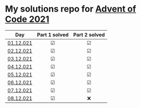 # My solutions repo for [Advent of Code 2021](https://adventofcode.com/2021)

| Day | Part 1 solved | Part 2 solved |
| --- | :---: | :---: |
| [01.12.021](https://github.com/FabianKielmann/advent-of-code/tree/main/day_1) | ☑ | ☑ |
| [02.12.021](https://github.com/FabianKielmann/advent-of-code/tree/main/day_2) | ☑ | ☑ |
| [03.12.021](https://github.com/FabianKielmann/advent-of-code/tree/main/day_3) | ☑ | ☑ |
| [04.12.021](https://github.com/FabianKielmann/advent-of-code/tree/main/day_4) | ☑ | ☑ |
| [05.12.021](https://github.com/FabianKielmann/advent-of-code/tree/main/day_5) | ☑ | ☑ |
| [06.12.021](https://github.com/FabianKielmann/advent-of-code/tree/main/day_6) | ☑ | ☑ |
| [07.12.021](https://github.com/FabianKielmann/advent-of-code/tree/main/day_7) | ☑ | ☑ |
| [08.12.021](https://github.com/FabianKielmann/advent-of-code/tree/main/day_8) | ☑ | ❌ |
